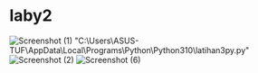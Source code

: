 # laby2
![Screenshot (1)](https://user-images.githubusercontent.com/115876367/197389519-9ba6ef73-51e2-4754-80fd-2582fc571d9a.png)
"C:\Users\ASUS-TUF\AppData\Local\Programs\Python\Python310\latihan3py.py"
![Screenshot (2)](https://user-images.githubusercontent.com/115876367/197397705-262bdaba-ef42-4f8d-9480-6ca61b29a1ab.png)
![Screenshot (6)](https://user-images.githubusercontent.com/115876367/197400644-704aa12d-b406-4713-aeb7-9696294acc49.png)
